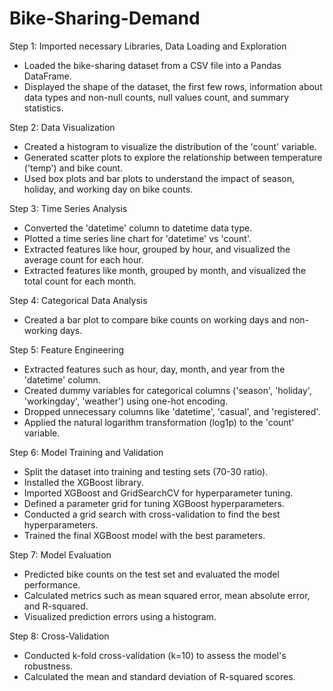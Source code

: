 # Bike-Sharing-Demand

Step 1: Imported necessary Libraries, Data Loading and Exploration
* Loaded the bike-sharing dataset from a CSV file into a Pandas DataFrame.
* Displayed the shape of the dataset, the first few rows, information about data types and non-null counts, null values count, and summary statistics.

Step 2: Data Visualization
* Created a histogram to visualize the distribution of the 'count' variable.
* Generated scatter plots to explore the relationship between temperature ('temp') and bike count.
* Used box plots and bar plots to understand the impact of season, holiday, and working day on bike counts.

Step 3: Time Series Analysis
* Converted the 'datetime' column to datetime data type.
* Plotted a time series line chart for 'datetime' vs 'count'.
* Extracted features like hour, grouped by hour, and visualized the average count for each hour.
* Extracted features like month, grouped by month, and visualized the total count for each month.

Step 4: Categorical Data Analysis
* Created a bar plot to compare bike counts on working days and non-working days.

Step 5: Feature Engineering
* Extracted features such as hour, day, month, and year from the 'datetime' column.
* Created dummy variables for categorical columns ('season', 'holiday', 'workingday', 'weather') using one-hot encoding.
* Dropped unnecessary columns like 'datetime', 'casual', and 'registered'.
* Applied the natural logarithm transformation (log1p) to the 'count' variable.

Step 6: Model Training and Validation
* Split the dataset into training and testing sets (70-30 ratio).
* Installed the XGBoost library.
* Imported XGBoost and GridSearchCV for hyperparameter tuning.
* Defined a parameter grid for tuning XGBoost hyperparameters.
* Conducted a grid search with cross-validation to find the best hyperparameters.
* Trained the final XGBoost model with the best parameters.

Step 7: Model Evaluation
* Predicted bike counts on the test set and evaluated the model performance.
* Calculated metrics such as mean squared error, mean absolute error, and R-squared.
* Visualized prediction errors using a histogram.

Step 8: Cross-Validation
* Conducted k-fold cross-validation (k=10) to assess the model's robustness.
* Calculated the mean and standard deviation of R-squared scores.
